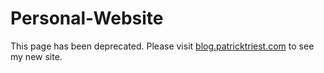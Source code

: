 Personal-Website
================

This page has been deprecated.  Please visit <a href="https://blog.patricktriest.com">blog.patricktriest.com</a> to see my new site.
